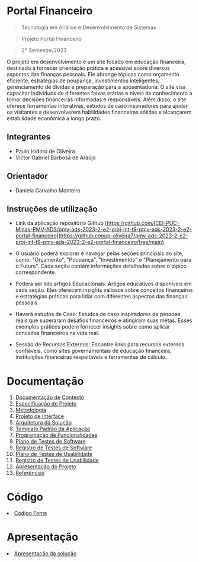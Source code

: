 # Portal Financeiro

> Tecnologia em Análise e Desenvolvimento de Sistemas

> Projeto Portal Financeiro

> 2º Semestre/2023

O projeto em desenvolvimento é um site focado em educação financeira, destinado a fornecer orientação prática e acessível sobre diversos aspectos das finanças pessoais. Ele abrange tópicos como orçamento eficiente, estratégias de poupança, investimentos inteligentes, gerenciamento de dívidas e preparação para a aposentadoria. O site visa capacitar indivíduos de diferentes faixas etárias e níveis de conhecimento a tomar decisões financeiras informadas e responsáveis. 
Além disso, o site oferece ferramentas interativas, estudos de caso inspiradores para ajudar os visitantes a desenvolverem habilidades financeiras sólidas e alcançarem estabilidade econômica a longo prazo.

## Integrantes
* Paulo Isidoro de Oliveira
* Victor Gabriel Barbosa de Araújo

## Orientador

* Daniela Carvalho Monteiro

## Instruções de utilização

* Link da aplicação repositório Github [https://github.com/ICEI-PUC-Minas-PMV-ADS/pmv-ads-2023-2-e2-proj-int-t9-pmv-ads-2023-2-e2-portal-financeiro](https://github.com/p-oliveira7/pmv-ads-2023-2-e2-proj-int-t9-pmv-ads-2023-2-e2-portal-financeiro/tree/main)

* O usuário poderá explorar e navegar pelas seções principais do site, como: "Orçamento", "Poupança", "Investimentos" e "Planejamento para o Futuro". Cada seção contém informações detalhadas sobre o tópico correspondente.

* Poderá ser lido artigos Educacionais: Artigos educativos disponíveis em cada seção. Eles oferecem insights valiosos sobre conceitos financeiros e estratégias práticas para lidar com diferentes aspectos das finanças pessoais.

* Haverá estudos de Caso: Estudos de caso inspiradores de pessoas reais que superaram desafios financeiros e atingiram suas metas. Esses exemplos práticos podem fornecer insights sobre como aplicar conceitos financeiros na vida real.

* Sessão de Recursos Externos: Encontre links para recursos externos confiáveis, como sites governamentais de educação financeira, instituições financeiras respeitáveis e ferramentas de cálculo.

# Documentação

<ol>
<li><a href="docs/01-Documentação de Contexto.md"> Documentação de Contexto</a></li>
<li><a href="docs/02-Especificação do Projeto.md"> Especificação do Projeto</a></li>
<li><a href="docs/03-Metodologia.md"> Metodologia</a></li>
<li><a href="docs/04-Projeto de Interface.md"> Projeto de Interface</a></li>
<li><a href="docs/05-Arquitetura da Solução.md"> Arquitetura da Solução</a></li>
<li><a href="docs/06-Template Padrão da Aplicação.md"> Template Padrão da Aplicação</a></li>
<li><a href="docs/07-Programação de Funcionalidades.md"> Programação de Funcionalidades</a></li>
<li><a href="docs/08-Plano de Testes de Software.md"> Plano de Testes de Software</a></li>
<li><a href="docs/09-Registro de Testes de Software.md"> Registro de Testes de Software</a></li>
<li><a href="docs/10-Plano de Testes de Usabilidade.md"> Plano de Testes de Usabilidade</a></li>
<li><a href="docs/11-Registro de Testes de Usabilidade.md"> Registro de Testes de Usabilidade</a></li>
<li><a href="docs/12-Apresentação do Projeto.md"> Apresentação do Projeto</a></li>
<li><a href="docs/13-Referências.md"> Referências</a></li>
</ol>

# Código

<li><a href="src/README.md"> Código Fonte</a></li>

# Apresentação

<li><a href="presentation/README.md"> Apresentação da solução</a></li>
